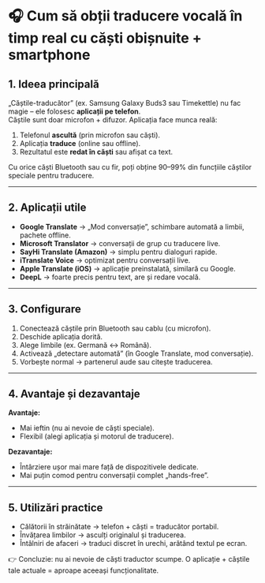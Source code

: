 # 🎧 Cum să obții traducere vocală în timp real cu căști obișnuite + smartphone

## 1. Ideea principală
„Căștile-traducător” (ex. Samsung Galaxy Buds3 sau Timekettle) nu fac magie – ele folosesc **aplicații pe telefon**.  
Căștile sunt doar microfon + difuzor. Aplicația face munca reală:  
1. Telefonul **ascultă** (prin microfon sau căști).  
2. Aplicația **traduce** (online sau offline).  
3. Rezultatul este **redat în căști** sau afișat ca text.

Cu orice căști Bluetooth sau cu fir, poți obține 90–99% din funcțiile căștilor speciale pentru traducere.

---

## 2. Aplicații utile
- **Google Translate** → „Mod conversație”, schimbare automată a limbii, pachete offline.  
- **Microsoft Translator** → conversații de grup cu traducere live.  
- **SayHi Translate (Amazon)** → simplu pentru dialoguri rapide.  
- **iTranslate Voice** → optimizat pentru conversații live.  
- **Apple Translate (iOS)** → aplicație preinstalată, similară cu Google.  
- **DeepL** → foarte precis pentru text, are și redare vocală.  

---

## 3. Configurare
1. Conectează căștile prin Bluetooth sau cablu (cu microfon).  
2. Deschide aplicația dorită.  
3. Alege limbile (ex. Germană ↔ Română).  
4. Activează „detectare automată” (în Google Translate, mod conversație).  
5. Vorbește normal → partenerul aude sau citește traducerea.  

---

## 4. Avantaje și dezavantaje
**Avantaje:**  
- Mai ieftin (nu ai nevoie de căști speciale).  
- Flexibil (alegi aplicația și motorul de traducere).  

**Dezavantaje:**  
- Întârziere ușor mai mare față de dispozitivele dedicate.  
- Mai puțin comod pentru conversații complet „hands-free”.  

---

## 5. Utilizări practice
- Călătorii în străinătate → telefon + căști = traducător portabil.  
- Învățarea limbilor → asculți originalul și traducerea.  
- Întâlniri de afaceri → traduci discret în urechi, arătând textul pe ecran.  

👉 Concluzie: nu ai nevoie de căști traductor scumpe. O aplicație + căștile tale actuale = aproape aceeași funcționalitate.
